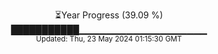 <p align="center">
⏳Year Progress (39.09 %) <br>
███████████▁▁▁▁▁▁▁▁▁▁▁▁▁▁▁▁▁▁▁ <br>
<sub>Updated: Thu, 23 May 2024 01:15:30 GMT</sub>
</p>

